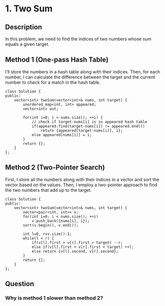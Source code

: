 # 1. Two Sum
## Description
In this problem, we need to find the indices of two numbers whose sum equals a given target.

## Method 1 (One-pass Hash Table)
I’ll store the numbers in a hash table along with their indices. Then, for each number, I can calculate the difference between the target and the current number to check for a match in the hash table.

```cpp=
class Solution {
public:
    vector<int> twoSum(vector<int>& nums, int target) {
        unordered_map<int, int> appeared;
        vector<int> out;

        for(int i=0; i < nums.size(); ++i) {
            // check if target-nums[i] is in appeared hash table
            if(appeared.find(target-nums[i]) != appeared.end())
                return {appeared[target-nums[i]], i};
            else appeared[nums[i]] = i; 
        }
        return {};
    }
};
```

## Method 2 (Two-Pointer Search)
First, I store all the numbers along with their indices in a vector and sort the vector based on the values. Then, I employ a two-pointer approach to find the two numbers that add up to the target.

```cpp=
class Solution {
public:
    vector<int> twoSum(vector<int>& nums, int target) {
        vector<pair<int, int>> v;
        for(int i=0; i < nums.size(); ++i)
            v.push_back({nums[i], i});
        sort(v.begin(), v.end());

        int l=0, r=v.size()-1;
        while(l < r) {
            if(v[l].first + v[r].first > target) --r;
            else if(v[l].first + v[r].first < target) ++l;
            else return {v[l].second, v[r].second};
        }
        return {};
    }
};
```

## Question 
### Why is method 1 slower than method 2?
